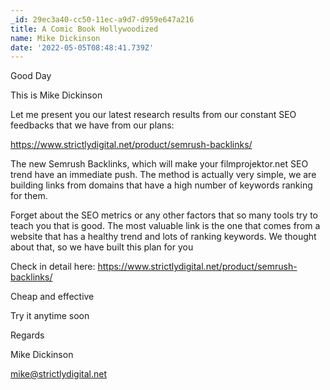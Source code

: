 ```yaml
---
_id: 29ec3a40-cc50-11ec-a9d7-d959e647a216
title: A Comic Book Hollywoodized
name: Mike Dickinson
date: '2022-05-05T08:48:41.739Z'
---
```

Good Day 
 
This is Mike Dickinson
 
Let me present you our latest research results from our constant SEO feedbacks that we have from our plans: 
 
https://www.strictlydigital.net/product/semrush-backlinks/ 
 
The new Semrush Backlinks, which will make your filmprojektor.net SEO trend have an immediate push. 
The method is actually very simple, we are building links from domains that have a high number of keywords ranking for them.  
 
Forget about the SEO metrics or any other factors that so many tools try to teach you that is good. The most valuable link is the one that comes from a website that has a healthy trend and lots of ranking keywords. 
We thought about that, so we have built this plan for you 
 
Check in detail here: 
https://www.strictlydigital.net/product/semrush-backlinks/ 
 
Cheap and effective 
 
Try it anytime soon 
 
 
Regards 
 
Mike Dickinson
 
mike@strictlydigital.net

